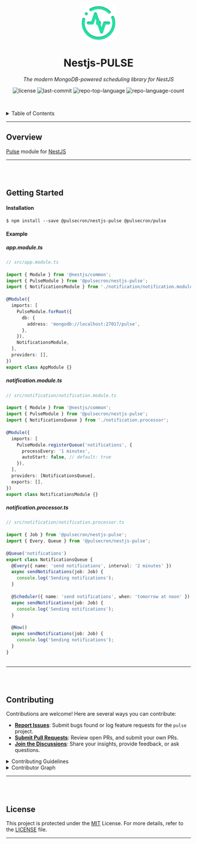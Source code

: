 <p align="center">
  <img src="./pulse.png" width="100" alt="project-logo">
</p>
<p align="center">
    <h1 align="center">Nestjs-PULSE</h1>
</p>
<p align="center">
    <em>The modern MongoDB-powered scheduling library for NestJS</em>
</p>
<p align="center">
	<img src="https://img.shields.io/github/license/pulsecron/nestjs-pulse?style=default&logo=opensourceinitiative&logoColor=white&color=24E0A4" alt="license">
	<img src="https://img.shields.io/github/last-commit/pulsecron/nestjs-pulse?style=default&logo=git&logoColor=white&color=24E0A4" alt="last-commit">
	<img src="https://img.shields.io/github/languages/top/pulsecron/nestjs-pulse?style=default&color=24E0A4" alt="repo-top-language">
	<img src="https://img.shields.io/github/languages/count/pulsecron/nestjs-pulse?style=default&color=24E0A4" alt="repo-language-count">
<p>
<p align="center">
	<!-- default option, no dependency badges. -->
</p>

<br><!-- TABLE OF CONTENTS -->


<details>
  <summary>Table of Contents</summary><br>

- [Overview](#overview)
- [Getting Started](#getting-started)
    - [Installation](#installation)
    - [Example](#example)
      - [app.module.ts](#appmodulets)
      - [notification.module.ts](#notificationmodulets)
      - [notification.processor.ts](#notificationprocessorts)
- [Contributing](#contributing)
- [License](#license)
</details>
<hr>

##  Overview

[Pulse](https://github.com/pulsecron/pulse) module for [NestJS](https://nestjs.com/)

---
<br/>
<br/>







##  Getting Started



####  Installation

 ```console
 $ npm install --save @pulsecron/nestjs-pulse @pulsecron/pulse
```



####  Example

##### app.module.ts
```typescript
// src/app.module.ts

import { Module } from '@nestjs/common';
import { PulseModule } from '@pulsecron/nestjs-pulse';
import { NotificationsModule } from './notification/notification.module';

@Module({
  imports: [
    PulseModule.forRoot({
      db: {
        address: 'mongodb://localhost:27017/pulse',
      },
    }),
    NotificationsModule,
  ],
  providers: [],
})
export class AppModule {}

```

##### notification.module.ts
```typescript
// src/notification/notification.module.ts

import { Module } from '@nestjs/common';
import { PulseModule } from '@pulsecron/nestjs-pulse';
import { NotificationsQueue } from './notification.processor';

@Module({
  imports: [
    PulseModule.registerQueue('notifications', {
      processEvery: '1 minutes',
      autoStart: false, // default: true
    }),
  ],
  providers: [NotificationsQueue],
  exports: [],
})
export class NotificationsModule {}

```

##### notification.processor.ts
```typescript
// src/notification/notification.processor.ts

import { Job } from '@pulsecron/nestjs-pulse';
import { Every, Queue } from '@pulsecron/nestjs-pulse';

@Queue('notifications')
export class NotificationsQueue {
  @Every({ name: 'send notifications', interval: '2 minutes' })
  async sendNotifications(job: Job) {
    console.log('Sending notifications');
  }

  @Scheduler({ name: 'send notifications', when: 'tomorrow at noon' })
  async sendNotifications(job: Job) {
    console.log('Sending notifications');
  }

  @Now()
  async sendNotifications(job: Job) {
    console.log('Sending notifications');
  }
}



```


---
<br/>
<br/>

##  Contributing

Contributions are welcome! Here are several ways you can contribute:

- **[Report Issues](https://github.com/pulsecron/nestjs-pulse/issues)**: Submit bugs found or log feature requests for the `pulse` project.
- **[Submit Pull Requests](https://github.com/pulsecron/nestjs-pulse/pulls)**: Review open PRs, and submit your own PRs.
- **[Join the Discussions](https://github.com/pulsecron/nestjs-pulse/discussions)**: Share your insights, provide feedback, or ask questions.

<details closed>
<summary>Contributing Guidelines</summary>

1. **Fork the Repository**: Start by forking the project repository to your github account.
2. **Clone Locally**: Clone the forked repository to your local machine using a git client.
   ```sh
   git clone https://github.com/pulsecron/nestjs-pulse
   ```
3. **Create a New Branch**: Always work on a new branch, giving it a descriptive name.
   ```sh
   git checkout -b new-feature-x
   ```
4. **Make Your Changes**: Develop and test your changes locally.
5. **Commit Your Changes**: Commit with a clear message describing your updates.
   ```sh
   git commit -m 'Implemented new feature x.'
   ```
6. **Push to github**: Push the changes to your forked repository.
   ```sh
   git push origin new-feature-x
   ```
7. **Submit a Pull Request**: Create a PR against the original project repository. Clearly describe the changes and their motivations.
8. **Review**: Once your PR is reviewed and approved, it will be merged into the main branch. Congratulations on your contribution!
</details>

<details closed>
<summary>Contributor Graph</summary>
<br>
<p align="center">
   <a href="https://github.com{/pulsecron/nestjs-pulse/}graphs/contributors">
      <img src="https://contrib.rocks/image?repo=pulsecron/nestjs-pulse">
   </a>
</p>
</details>

---
<br/>
<br/>

##  License

This project is protected under the [MIT](https://github.com/pulsecron/nestjs-pulse?tab=MIT-1-ov-file#readme) License. For more details, refer to the [LICENSE](https://github.com/pulsecron/nestjs-pulse?tab=MIT-1-ov-file#readme) file.

---
<br/>
<br/>

